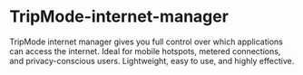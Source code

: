 # TripMode-internet-manager
TripMode internet manager gives you full control over which applications can access the internet. Ideal for mobile hotspots, metered connections, and privacy-conscious users. Lightweight, easy to use, and highly effective.
